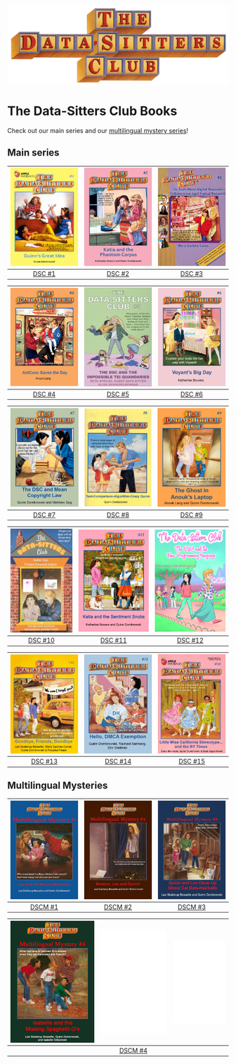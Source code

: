 <img src="/site/_static/images/DSCLogo.png" />

# The Data-Sitters Club Books

Check out our main series and our <a href="#mystery">multilingual mystery series</a>!

## Main series


| [![DSC #1 Quinn's Great Idea](_static/images/bookcovers/dsc1_cover.jpg)](dsc1/) | [![DSC #2 Katia and the Phantom Corpus](_static/images/bookcovers/dsc2_cover.jpg)](dsc2/) | [![DSC #3 The Truth About Digital Humanities Collaborations](_static/images/bookcovers/dsc3_cover.jpg)](dsc3/) |
| :------------------------------------------------------------------------------------------------------------------------------------------------------: | :----------------------------------------------------------------------------------------------------------------------------------------------------------------: | :-------------------------------------------------------------------------------------------------------------------------------------------------------------------------------------: |
|                                                            [DSC #1](dsc1/)                                                            |                                                                 [DSC #2](dsc2/)                                                                 |                                                                           [DSC #3](dsc3/)                                                                            |

| [![DSC #4 AntConc Saves the Day](_static/images/bookcovers/dsc4_cover.jpg)](dsc4/) | [![DSC #5 The DSC and the Impossible TEI Quandaries](_static/images/bookcovers/dsc5_cover.jpg)](dsc5/) | [![DSC #6 Voyant's Big Day](_static/images/bookcovers/dsc6_cover.jpg)](dsc6/) |
| :------------------------------------------------------------------------------------------------------------------------------------------------------: | :----------------------------------------------------------------------------------------------------------------------------------------------------------------: | :-------------------------------------------------------------------------------------------------------------------------------------------------------------------------------------: |
|                                                            [DSC #4](dsc4/)                                                            |                                                                                                                                  [DSC #5](dsc5/)|                                                                                                                                                       [DSC #6](dsc6/)|

| [![DSC #7 The DSC and Mean Copyright Law](_static/images/bookcovers/dsc7_cover.jpg) ](dsc7/) | ![DSC #8 Text-Comparison-Algorithm-Crazy Quinn](_static/images/bookcovers/dsc8_cover.jpg) | ![The Ghost in Anouk's Laptop](_static/images/bookcovers/dsc9_cover.jpg) |
| :------------------------------------------------------------------------------------------------------------------------------------------------------: | :----------------------------------------------------------------------------------------------------------------------------------------------------------------: | :-------------------------------------------------------------------------------------------------------------------------------------------------------------------------------------: |
|                                                            [DSC #7](dsc7/)                                                            |  [DSC #8](dsc8/)                                                                                                                                |  [DSC #9](dsc9/)                                                                                                                                                     |

| [![DSC #10 Heather Likes Principal Component Analysis](_static/images/bookcovers/dsc10_cover.jpg) ](dsc10/) | [![DSC 11 Katia and the Sentiment Snobs](_static/images/bookcovers/dsc11_cover.jpg)](dsc11/) | [![DSC #12: The DSC and the New Programming Language](_static/images/bookcovers/dsc12_cover.jpg)](dsc12/) |
| :------------------------------------------------------------------------------------------------------------------------------------------------------: | :----------------------------------------------------------------------------------------------------------------------------------------------------------------: | :-------------------------------------------------------------------------------------------------------------------------------------------------------------------------------------: |
|                                                            [DSC #10](dsc10/)                                                             |  [DSC #11](dsc11/)                                                                                                                               |  [DSC #12](dsc12/)                                                                                                                                                     |

| [![DSC #13: Goodbye Friends, Goodbye](_static/images/bookcovers/dsc13_cover.jpg)](dsc13/) | [![DSC #14: Hello, DMCA Exemption](_static/images/bookcovers/dsc14_cover.jpg)](dsc14/) | [![DSC #15: Little Miss California Stereotype... and the BY Times](_static/images/bookcovers/dsc15_cover.jpg)](dsc15/) |
| :------------------------------------------------------------------------------------------------------------------------------------------------------: | :----------------------------------------------------------------------------------------------------------------------------------------------------------------: | :-------------------------------------------------------------------------------------------------------------------------------------------------------------------------------------: |
|                                                            [DSC #13](dsc13/)                                                             |  [DSC #14](dsc14/)                                                                                                                               |  [DSC #15](dsc15/)                                                                                                                                                     |


<a name="mystery" />

## Multilingual Mysteries

| [![DSC Multilingual Mystery #1 Lee and the Missing Metadata](_static/images/bookcovers/dscm1_cover.jpg)](dscm1/) | [![DSC Multilingual Mystery #2 Beware, Quinn and Lee](_static/images/bookcovers/dscm2_cover.jpg)](dscm2) | [![DSC Multilingual Mystery #3 Quinn and Lee Clean Up Ghost Cat Data-Hairballs](_static/images/bookcovers/dscm3_cover.jpg)](dscm3)    |
| :---------------------------------------------------------------------------------------------------------------------------------------------------------------------------------------: | :-------------------------------------------------------------------------------------------------------------------------------------------------------------------------------: | :-: |
|                                                                           [DSCM #1](dscm1/)                                                                            |                                                                       [DSCM #2](dscm2/)                                                                        | [DSCM #3](dscm3/)    |

| [![DSC Multilingual Mystery #4: Isabelle and the Missing Spaghetti O's](_static/images/bookcovers/dscm4_cover.jpg) ](dscm4/) | ![Coming soon!](_static/images/bookcovers/blankcover.png) | ![Coming soon!](_static/images/bookcovers/blankcover.png) |
| :------------------------------------------------------------------------------------------------------------------------------------------------------: | :----------------------------------------------------------------------------------------------------------------------------------------------------------------: | :-------------------------------------------------------------------------------------------------------------------------------------------------------------------------------------: |
|                                                            [ ]()                                                            |  [DSCM #4](dscm4/)                                                                                                                                |  [ ]()                                                                                                                                                     |

